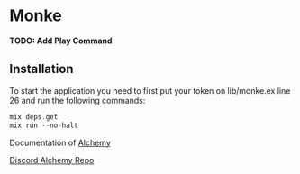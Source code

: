# Monke

**TODO: Add Play Command**

## Installation

To start the application you need to first put your token on lib/monke.ex line 26 and run the following commands:

```elixir
mix deps.get
mix run --no-halt
```

Documentation of [Alchemy](https://hexdocs.pm/discord_alchemy/intro.html)

[Discord Alchemy Repo](https://github.com/cronokirby/alchemy)

